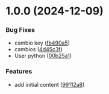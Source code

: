 # 1.0.0 (2024-12-09)


### Bug Fixes

* cambio key ([fb490a5](https://github.com/KaySaf87/python-app-devsecops/commit/fb490a58c31555123514edac90afa3150a22d03a))
* cambios ([4d45c3f](https://github.com/KaySaf87/python-app-devsecops/commit/4d45c3ffb3bbf65eb85ca0b2e193b499067c2adf))
* User python ([00b25a1](https://github.com/KaySaf87/python-app-devsecops/commit/00b25a1c769f33884414378fc12c486cbd87d304))


### Features

* add initial content ([99112a8](https://github.com/KaySaf87/python-app-devsecops/commit/99112a8cd8fbc46e2593cbe5fe6be40e1333dcf1))
